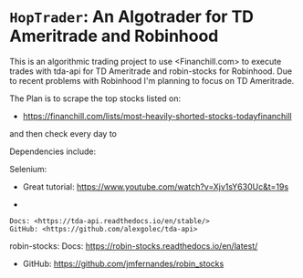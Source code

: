 ``HopTrader``: An Algotrader for TD Ameritrade and Robinhood
========================================
This is an algorithmic trading project to use <Financhill.com> to execute trades with tda-api for TD   Ameritrade and robin-stocks for Robinhood. Due to recent problems with Robinhood I'm planning to focus on TD Ameritrade.

The Plan is to scrape the top stocks listed on:
* https://financhill.com/lists/most-heavily-shorted-stocks-todayfinanchill

and then check every day to



Dependencies include:


Selenium:
* Great tutorial: <https://www.youtube.com/watch?v=Xjv1sY630Uc&t=19s>

* 
    
    Docs: <https://tda-api.readthedocs.io/en/stable/>
    GitHub: <https://github.com/alexgolec/tda-api>

robin-stocks:
    Docs: <https://robin-stocks.readthedocs.io/en/latest/>
* GitHub: <https://github.com/jmfernandes/robin_stocks>
